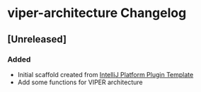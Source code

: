 <!-- Keep a Changelog guide -> https://keepachangelog.com -->

# viper-architecture Changelog

## [Unreleased]
### Added
- Initial scaffold created from [IntelliJ Platform Plugin Template](https://github.com/JetBrains/intellij-platform-plugin-template)
- Add some functions for VIPER architecture